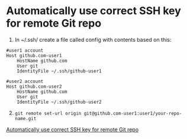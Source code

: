 # Automatically use correct SSH key for remote Git repo

1. In ~/.ssh/ create a file called config with contents based on this:
```
#user1 account
Host github.com-user1
    HostName github.com
    User git
    IdentityFile ~/.ssh/github-user1

#user2 account
Host github.com-user2
    HostName github.com
    User git
    IdentityFile ~/.ssh/github-user2
```

2. `git remote set-url origin git@github.com-user1:user1/your-repo-name.git`

[Automatically use correct SSH key for remote Git repo](https://www.keybits.net/post/automatically-use-correct-ssh-key-for-remote-git-repo/)